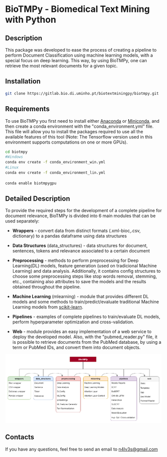 # BioTMPy - Biomedical Text Mining with Python

## Description
This package was developed to ease the process of creating a pipeline to perform Document Classification using machine learning models, with a special focus on deep learning. This way, by using BioTMPy, one can retrieve the most relevant documents for a given topic.

## Installation
```bash
git clone https://gitlab.bio.di.uminho.pt/biotextminingpy/biotmpy.git
```
## Requirements
To use BioTMPy you first need to install either [Anaconda](https://www.anaconda.com/products/individual) or [Miniconda](https://docs.conda.io/en/latest/miniconda.html), and then create a conda environment with the "conda_environment.yml" file. This file will allow you to install the packages required to use all the available features of this tool (Note: The Tensorflow version used in this environment supports computations on one or more GPUs). 
```bash
cd biotmpy
#Windows
conda env create -f conda_environment_win.yml
#Linux
conda env create -f conda_environment_lin.yml

conda enable biotmpygpu
```

## Detailed Description
To provide the required steps for the development of a complete pipeline for document relevance, BioTMPy is divided into 6 main modules that can be used separately:
- **Wrappers** - convert data from distinct formats (.xml-bioc,.csv, dictionary) to a pandas dataframe using data structures

- **Data Structures** (data_structures) - data structures for document, sentences, tokens and relevance associated to a certain document

- **Preprocessing** - methods to perform preprocessing for Deep Learning(DL) models, feature generation (used on tradicional Machine Learning) and data analysis. Additionally, it contains config structures to choose some preprocessing steps like stop words removal, stemming, etc., containing also attributes to save the models and the results obtained throughout the pipeline.

- **Machine Learning** (mlearning) - module that provides different DL models and some methods to train/predict/evaluate traditional Machine Learning models from [scikit-learn](https://scikit-learn.org/stable/#).

- **Pipelines** - examples of complete pipelines to train/evaluate DL models, perform hyperparameter optimization and cross-validation.

- **Web** - module provides an easy implementation of a web service to deploy the developed model. Also, with the "pubmed_reader.py" file, it is possible to retrieve documents from the PubMed database, by using a term or PubMed IDs, and convert them into document objects.

![BioTMPy Structure](structure.png)


## Contacts
If you have any questions, feel free to send an email to n4lv3s@gmail.com




